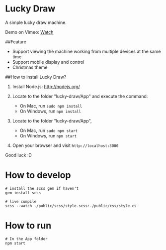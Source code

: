 Lucky Draw
==========

A simple lucky draw machine.

Demo on Vimeo: [Watch](https://vimeo.com/103432954)

##Feature

- Support viewing the machine working from multiple devices at the same time
- Support mobile display and control
- Christmas theme

##How to install Lucky Draw?

1. Install Node.js: http://nodejs.org/
2. Locate to the folder "lucky-draw/App" and execute the command: 

   - On Mac, run <code>sudo npm install</code>
   - On Windows, run <code>npm install</code>
    
3. Locate to the folder "lucky-draw/App", 

   - On Mac, run <code>sudo npm start</code>
   - On Windows, run <code>npm start</code>
   
4. Open your browser and visit <code>http://localhost:3000</code>

Good luck :D

# How to develop

    # install the scss gem if haven't
    gem install scss

    # live compile
    scss --watch ./public/scss/style.scss:./public/css/style.cs

# How to run
    
    # In the App folder
    npm start
